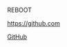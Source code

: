 <!-- Texto de teste: BOM DIA!!!  -->
REBOOT



<!-- # A0
TESTE
<P>oi oi oi oi oi oi  oi oi oi oi oi oi</P>
<h1>oi</h1> 
<P>oi <br> oi oi oi oi oi oi oi oi oi oi oi</P>
<h2>oi</h2>
<P>oi oi <br> oi oi oi oi oi oi oi oi oi oi</P>
<h3>oi</h3>
<P>oi oi oi <br> oi oi oi oi oi oi oi oi oi</P>
<h4>oi</h4>
<P>oi oi oi oi <br>  oi oi oi oi oi oi oi oi</P>
<h5>oi</h5>
<P>oi oi oi oi oi  <br>  oi oi oi oi oi oi oi</P>
<h6>oi</h6>
<P>oi oi oi oi oi oi <br>  oi oi oi oi oi oi</P> -->



<p><a href="url">https://github.com</a></p>
<a href="https://github.com">GitHub</a>
